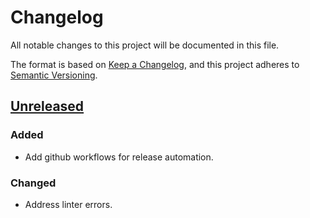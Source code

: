 # Changelog

All notable changes to this project will be documented in this file.

The format is based on [Keep a Changelog](https://keepachangelog.com/en/1.0.0/),
and this project adheres to [Semantic Versioning](https://semver.org/spec/v2.0.0.html).



## [Unreleased]

### Added

- Add github workflows for release automation.

### Changed

- Address linter errors.

[Unreleased]: https://github.com/giantswarm/aws-attach-etcd-dep/tree/master
